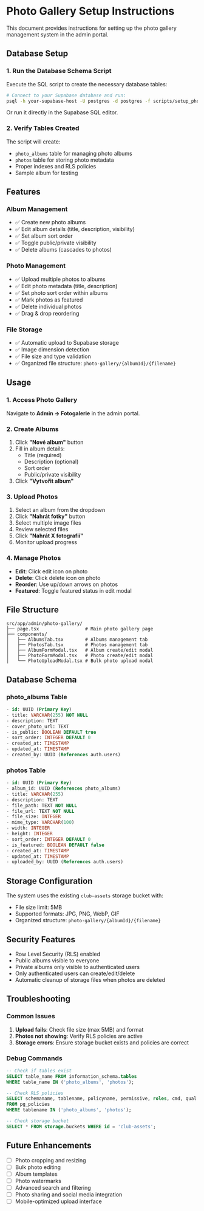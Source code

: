 # Photo Gallery Setup Instructions

This document provides instructions for setting up the photo gallery management system in the admin portal.

## Database Setup

### 1. Run the Database Schema Script

Execute the SQL script to create the necessary database tables:

```bash
# Connect to your Supabase database and run:
psql -h your-supabase-host -U postgres -d postgres -f scripts/setup_photo_gallery.sql
```

Or run it directly in the Supabase SQL editor.

### 2. Verify Tables Created

The script will create:
- `photo_albums` table for managing photo albums
- `photos` table for storing photo metadata
- Proper indexes and RLS policies
- Sample album for testing

## Features

### Album Management
- ✅ Create new photo albums
- ✅ Edit album details (title, description, visibility)
- ✅ Set album sort order
- ✅ Toggle public/private visibility
- ✅ Delete albums (cascades to photos)

### Photo Management
- ✅ Upload multiple photos to albums
- ✅ Edit photo metadata (title, description)
- ✅ Set photo sort order within albums
- ✅ Mark photos as featured
- ✅ Delete individual photos
- ✅ Drag & drop reordering

### File Storage
- ✅ Automatic upload to Supabase storage
- ✅ Image dimension detection
- ✅ File size and type validation
- ✅ Organized file structure: `photo-gallery/{albumId}/{filename}`

## Usage

### 1. Access Photo Gallery

Navigate to **Admin → Fotogalerie** in the admin portal.

### 2. Create Albums

1. Click **"Nové album"** button
2. Fill in album details:
   - Title (required)
   - Description (optional)
   - Sort order
   - Public/private visibility
3. Click **"Vytvořit album"**

### 3. Upload Photos

1. Select an album from the dropdown
2. Click **"Nahrát fotky"** button
3. Select multiple image files
4. Review selected files
5. Click **"Nahrát X fotografií"**
6. Monitor upload progress

### 4. Manage Photos

- **Edit**: Click edit icon on photo
- **Delete**: Click delete icon on photo
- **Reorder**: Use up/down arrows on photos
- **Featured**: Toggle featured status in edit modal

## File Structure

```
src/app/admin/photo-gallery/
├── page.tsx                 # Main photo gallery page
├── components/
│   ├── AlbumsTab.tsx        # Albums management tab
│   ├── PhotosTab.tsx        # Photos management tab
│   ├── AlbumFormModal.tsx   # Album create/edit modal
│   ├── PhotoFormModal.tsx   # Photo create/edit modal
│   └── PhotoUploadModal.tsx # Bulk photo upload modal
```

## Database Schema

### photo_albums Table
```sql
- id: UUID (Primary Key)
- title: VARCHAR(255) NOT NULL
- description: TEXT
- cover_photo_url: TEXT
- is_public: BOOLEAN DEFAULT true
- sort_order: INTEGER DEFAULT 0
- created_at: TIMESTAMP
- updated_at: TIMESTAMP
- created_by: UUID (References auth.users)
```

### photos Table
```sql
- id: UUID (Primary Key)
- album_id: UUID (References photo_albums)
- title: VARCHAR(255)
- description: TEXT
- file_path: TEXT NOT NULL
- file_url: TEXT NOT NULL
- file_size: INTEGER
- mime_type: VARCHAR(100)
- width: INTEGER
- height: INTEGER
- sort_order: INTEGER DEFAULT 0
- is_featured: BOOLEAN DEFAULT false
- created_at: TIMESTAMP
- updated_at: TIMESTAMP
- uploaded_by: UUID (References auth.users)
```

## Storage Configuration

The system uses the existing `club-assets` storage bucket with:
- File size limit: 5MB
- Supported formats: JPG, PNG, WebP, GIF
- Organized structure: `photo-gallery/{albumId}/{filename}`

## Security Features

- Row Level Security (RLS) enabled
- Public albums visible to everyone
- Private albums only visible to authenticated users
- Only authenticated users can create/edit/delete
- Automatic cleanup of storage files when photos are deleted

## Troubleshooting

### Common Issues

1. **Upload fails**: Check file size (max 5MB) and format
2. **Photos not showing**: Verify RLS policies are active
3. **Storage errors**: Ensure storage bucket exists and policies are correct

### Debug Commands

```sql
-- Check if tables exist
SELECT table_name FROM information_schema.tables 
WHERE table_name IN ('photo_albums', 'photos');

-- Check RLS policies
SELECT schemaname, tablename, policyname, permissive, roles, cmd, qual 
FROM pg_policies 
WHERE tablename IN ('photo_albums', 'photos');

-- Check storage bucket
SELECT * FROM storage.buckets WHERE id = 'club-assets';
```

## Future Enhancements

- [ ] Photo cropping and resizing
- [ ] Bulk photo editing
- [ ] Album templates
- [ ] Photo watermarks
- [ ] Advanced search and filtering
- [ ] Photo sharing and social media integration
- [ ] Mobile-optimized upload interface
